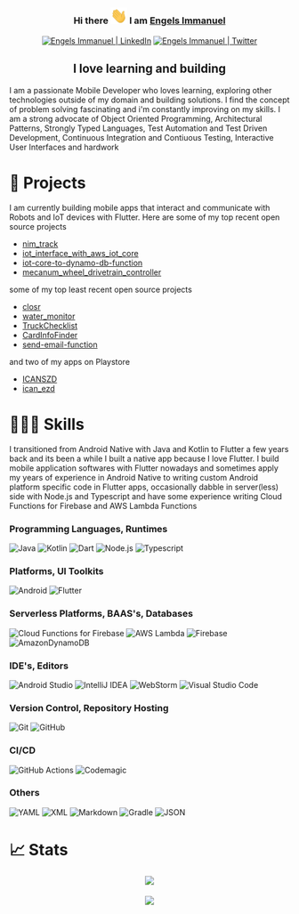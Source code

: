 <h3 align="center">
Hi there <img src="https://raw.githubusercontent.com/ABSphreak/ABSphreak/master/gifs/Hi.gif" width="30px"> I am <a href="https://engels-immanuel.web.app/" target="_blank" rel="noreferrer">Engels Immanuel</a>
</h3>

<div align="center">
  <a href="https://www.linkedin.com/in/engels-immanuel-9b807317a/"><img align="center" src="https://img.shields.io/badge/linkedin-%230077B5.svg?style=for-the-badge&logo=linkedin&logoColor=white" alt="Engels Immanuel | LinkedIn" width="100px"/></a>
  <a href="https://twitter.com/evil_onyxx_jr/"><img align="center" src="https://img.shields.io/badge/Twitter-%231DA1F2.svg?style=for-the-badge&logo=Twitter&logoColor=white" alt="Engels Immanuel | Twitter" width="100px"/></a>
</div>

<h2 align="center">
I love learning and building
</h2>

I am a passionate Mobile Developer who loves learning, exploring other technologies outside of my domain and building solutions. I find the concept of problem solving fascinating and i'm constantly improving on my skills. I am a strong advocate of Object Oriented Programming, Architectural Patterns, Strongly Typed Languages, Test Automation and Test Driven Development, Continuous Integration and Contiuous Testing, Interactive User Interfaces and hardwork

<h1>
🔭 Projects
</h1>

I am currently building mobile apps that interact and communicate with Robots and IoT devices with Flutter. Here are some of my top recent open source projects
- <a href="https://github.com/Daeon97/nim_track.git" target="_blank" rel="noreferrer">nim_track</a>
- <a href="https://github.com/Daeon97/iot_interface_with_aws_iot_core.git" target="_blank" rel="noreferrer">iot_interface_with_aws_iot_core</a>
- <a href="https://github.com/Daeon97/iot-core-to-dynamo-db-function.git" target="_blank" rel="noreferrer">iot-core-to-dynamo-db-function</a>
- <a href="https://github.com/Daeon97/mecanum_wheel_drivetrain_controller.git" target="_blank" rel="noreferrer">mecanum_wheel_drivetrain_controller</a>

some of my top least recent open source projects
- <a href="https://github.com/Daeon97/closr.git" target="_blank" rel="noreferrer">closr</a>
- <a href="https://github.com/Daeon97/water_monitor.git" target="_blank" rel="noreferrer">water_monitor</a>
- <a href="https://github.com/Daeon97/TruckChecklist.git" target="_blank" rel="noreferrer">TruckChecklist</a>
- <a href="https://github.com/Daeon97/CardInfoFinder.git" target="_blank" rel="noreferrer">CardInfoFinder</a>
- <a href="https://github.com/Daeon97/send-email-function.git" target="_blank" rel="noreferrer">send-email-function</a>

and two of my apps on Playstore
- <a href="https://play.google.com/store/apps/details?id=com.engelsimmanuel.icanszd" target="_blank" rel="noreferrer">ICANSZD</a>
- <a href="https://play.google.com/store/apps/details?id=com.engelsimmanuel.ican" target="_blank" rel="noreferrer">ican_ezd</a>

<h1>
👨🏿‍💻 Skills
</h1>

I transitioned from Android Native with Java and Kotlin to Flutter a few years back and its been a while I built a native app because I love Flutter. I build mobile application softwares with Flutter nowadays and sometimes apply my years of experience in Android Native to writing custom Android platform specific code in Flutter apps, occasionally dabble in server(less) side with Node.js and Typescript and have some experience writing Cloud Functions for Firebase and AWS Lambda Functions

<h3>
Programming Languages, Runtimes
</h3>

![Java](https://img.shields.io/badge/Java-ED8B00?style=for-the-badge&logo=openjdk&logoColor=white)
![Kotlin](https://img.shields.io/badge/Kotlin-0095D5?&style=for-the-badge&logo=kotlin&logoColor=white)
![Dart](https://img.shields.io/badge/Dart-0175C2?style=for-the-badge&logo=dart&logoColor=white)
![Node.js](https://img.shields.io/badge/Node.js-43853D?style=for-the-badge&logo=node.js&logoColor=white)
![Typescript](https://img.shields.io/badge/TypeScript-007ACC?style=for-the-badge&logo=typescript&logoColor=white)

<h3>
Platforms, UI Toolkits
</h3>

![Android](https://img.shields.io/badge/Android-3DDC84?style=for-the-badge&logo=android&logoColor=white)
![Flutter](https://img.shields.io/badge/Flutter-%2302569B.svg?style=for-the-badge&logo=Flutter&logoColor=white)

<h3>
Serverless Platforms, BAAS's, Databases
</h3>

![Cloud Functions for Firebase](https://img.shields.io/badge/Firebase-Cloud%20Functions-orange?logo=firebase&logoColor=white)
![AWS Lambda](https://img.shields.io/badge/AWS-Lambda-orange?logo=amazon-aws&logoColor=white)
![Firebase](https://img.shields.io/badge/Firebase-039BE5?style=for-the-badge&logo=Firebase&logoColor=white)
![AmazonDynamoDB](https://img.shields.io/badge/Amazon%20DynamoDB-4053D6?style=for-the-badge&logo=Amazon%20DynamoDB&logoColor=white)

<h3>
IDE's, Editors
</h3>

![Android Studio](https://img.shields.io/badge/Android%20Studio-3DDC84.svg?style=for-the-badge&logo=android-studio&logoColor=white)
![IntelliJ IDEA](https://img.shields.io/badge/IntelliJIDEA-000000.svg?style=for-the-badge&logo=intellij-idea&logoColor=white)
![WebStorm](https://img.shields.io/badge/webstorm-143?style=for-the-badge&logo=webstorm&logoColor=white&color=black)
![Visual Studio Code](https://img.shields.io/badge/Visual%20Studio%20Code-0078d7.svg?style=for-the-badge&logo=visual-studio-code&logoColor=white)

<h3>
Version Control, Repository Hosting
</h3>

![Git](https://img.shields.io/badge/git-%23F05033.svg?style=for-the-badge&logo=git&logoColor=white)
![GitHub](https://img.shields.io/badge/github-%23121011.svg?style=for-the-badge&logo=github&logoColor=white)

<h3>
CI/CD
</h3>

![GitHub Actions](https://img.shields.io/badge/github%20actions-%232671E5.svg?style=for-the-badge&logo=githubactions&logoColor=white)
![Codemagic](https://a11ybadges.com/badge?logo=codemagic)

<h3>
Others
</h3>

![YAML](https://img.shields.io/badge/YAML-★★★-lightgrey?logo=yaml&logoColor=white)
![XML](https://img.shields.io/badge/XML-★★★-lightgrey?logo=xml&logoColor=white)
![Markdown](https://img.shields.io/badge/markdown-%23000000.svg?style=for-the-badge&logo=markdown&logoColor=white)
![Gradle](https://img.shields.io/badge/Gradle-02303A.svg?style=for-the-badge&logo=Gradle&logoColor=white)
![JSON](https://a11ybadges.com/badge?logo=json)

<h1>
📈 Stats
</h1>

<div align="center">
  <a href="https://wakatime.com"><img src="https://wakatime.com/share/@evil_onyxx_jr/95b5d828-4172-4f00-ac98-316adca865a1.png" /></a>
  <br><br>
  <img src="https://github-readme-stats.vercel.app/api?username=Daeon97&&show_icons=true&tile_color=ffffff&com_color=bb2acf&&text_color=daf7dc&bg_color=191919" style="position: relative;"/>
</div>
